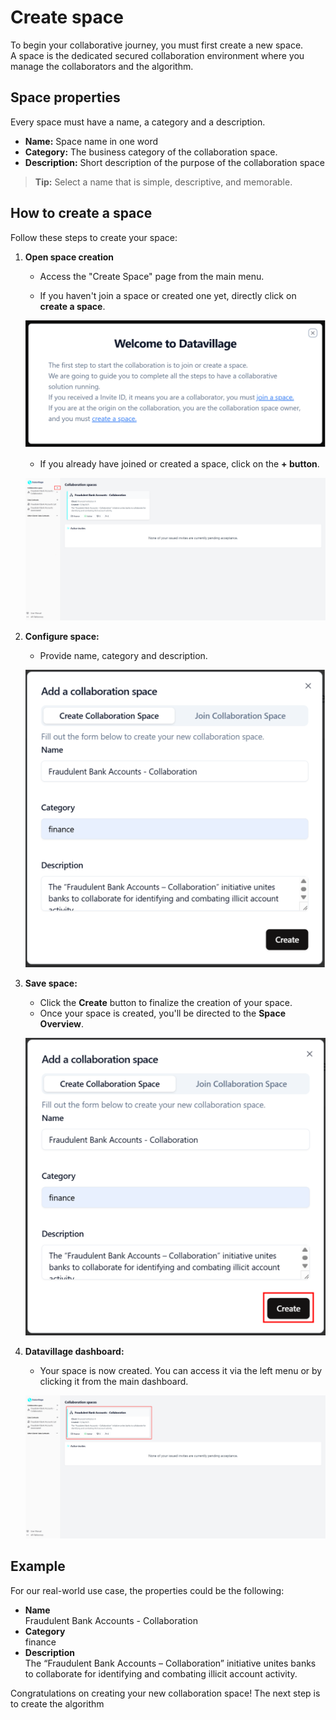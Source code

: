 # Create space

To begin your collaborative journey, you must first create a new space.  
A space is the dedicated secured collaboration environment where you manage the collaborators and the algorithm.

## Space properties

Every space must have a name, a category and a description.

- **Name:** Space name in one word
- **Category:** The business category of the collaboration space.
- **Description:** Short description of the purpose of the collaboration space

> **Tip:** Select a name that is simple, descriptive, and memorable.

## How to create a space

Follow these steps to create your space:

1. **Open space creation**

   - Access the "Create Space" page from the main menu.

   - If you haven't join a space or created one yet, directly click on **create a space**.

   ![screenshot of the datavillage dashboard](img/01_welcome_message.png)

   - If you already have joined or created a space, click on the **+ button**.

   ![screenshot of the datavillage dashboard](img/dashboard_create_space.png)

2. **Configure space:**

   - Provide name, category and description.

   ![screenshot of space creation](img/02_create_space.png)

3. **Save space:**

   - Click the **Create** button to finalize the creation of your space.
   - Once your space is created, you'll be directed to the **Space Overview**.

   ![screenshot of space saving](img/02_create_space_red_square.png)

4. **Datavillage dashboard:**

   - Your space is now created. You can access it via the left menu or by clicking it from the main dashboard.

   ![screenshot of space saving](img/dashboard_create_space_click_space.png)

## Example

For our real-world use case, the properties could be the following:

- **Name**  
  Fraudulent Bank Accounts - Collaboration
- **Category**  
  finance
- **Description**  
  The “Fraudulent Bank Accounts – Collaboration” initiative unites banks to collaborate for identifying and combating illicit account activity.

Congratulations on creating your new collaboration space! The next step is to create the algorithm
